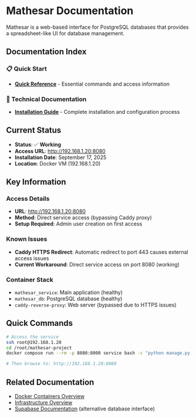 # Mathesar Documentation

Mathesar is a web-based interface for PostgreSQL databases that provides a spreadsheet-like UI for database management.

## Documentation Index

### 📋 Quick Start
- [**Quick Reference**](quick-reference.md) - Essential commands and access information

### 🔧 Technical Documentation
- [**Installation Guide**](installation.md) - Complete installation and configuration process

## Current Status

- **Status**: ✅ **Working**
- **Access URL**: http://192.168.1.20:8080
- **Installation Date**: September 17, 2025
- **Location**: Docker VM (192.168.1.20)

## Key Information

### Access Details
- **URL**: http://192.168.1.20:8080
- **Method**: Direct service access (bypassing Caddy proxy)
- **Setup Required**: Admin user creation on first access

### Known Issues
- **Caddy HTTPS Redirect**: Automatic redirect to port 443 causes external access issues
- **Current Workaround**: Direct service access on port 8080 (working)

### Container Stack
- `mathesar_service`: Main application (healthy)
- `mathesar_db`: PostgreSQL database (healthy)
- `caddy-reverse-proxy`: Web server (bypassed due to HTTPS issues)

## Quick Commands

```bash
# Access the service
ssh root@192.168.1.20
cd /root/mathesar-project
docker compose run --rm -p 8080:8000 service bash -c "python manage.py runserver 0.0.0.0:8000"

# Then browse to: http://192.168.1.20:8080
```

## Related Documentation

- [Docker Containers Overview](../docker-containers-overview.md)
- [Infrastructure Overview](../infrastructure.md)
- [Supabase Documentation](../Supabase/) (alternative database interface)